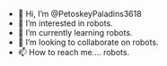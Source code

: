 - 👋 Hi, I’m @PetoskeyPaladins3618
- 👀 I’m interested in robots.
- 🌱 I’m currently learning robots.
- 💞️ I’m looking to collaborate on robots.
- 📫 How to reach me.... robots.

<!---
PetoskeyPaladins3618/PetoskeyPaladins3618 is a ✨ special ✨ repository because its `README.md` (this file) appears on your GitHub profile.
You can click the Preview link to take a look at your changes.
--->

